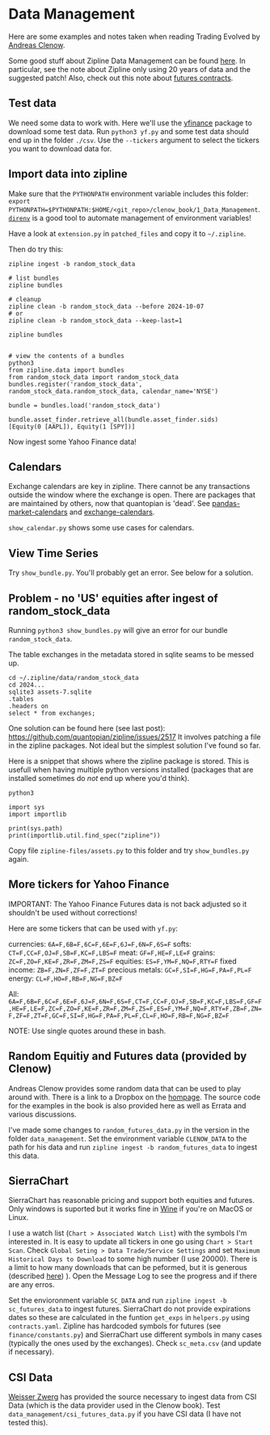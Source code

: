 # Data Management

Here are some examples and notes taken when reading Trading Evolved by 
[Andreas Clenow](https://www.clenow.com/books).

Some good stuff about Zipline Data Management can be found [here](https://pypi.org/project/zipline-norgatedata/).
In particular, see the note about Zipline only using 20 years of data and the 
suggested patch! Also, check out this note about [futures contracts](https://github.com/quantopian/zipline/issues/2340).


## Test data

We need some data to work with. Here we'll use the [yfinance](https://pypi.org/project/yfinance/)
package to download some test data. Run `python3 yf.py` and some test data should end
up in the folder `./csv`. Use the `--tickers` argument to select the tickers you want to download data for.


## Import data into zipline

Make sure that the `PYTHONPATH` environment variable includes this folder: `export PYTHONPATH=$PYTHONPATH:$HOME/<git_repo>/clenow_book/1_Data_Management`.
[`direnv`](https://direnv.net/) is a good tool to automate management of environment variables!


Have a look at `extension.py` in `patched_files` and copy it to `~/.zipline`.

Then do try this:

```
zipline ingest -b random_stock_data

# list bundles
zipline bundles

# cleanup
zipline clean -b random_stock_data --before 2024-10-07
# or
zipline clean -b random_stock_data --keep-last=1

zipline bundles


# view the contents of a bundles
python3
from zipline.data import bundles
from random_stock_data import random_stock_data
bundles.register('random_stock_data', random_stock_data.random_stock_data, calendar_name='NYSE')

bundle = bundles.load('random_stock_data')

bundle.asset_finder.retrieve_all(bundle.asset_finder.sids)
[Equity(0 [AAPL]), Equity(1 [SPY])]
```

Now ingest some Yahoo Finance data!


## Calendars

Exchange calendars are key in zipline. There cannot be any transactions outside the window where 
the exchange is open. There are packages that are maintained by others, now that quantopian is
'dead'. See [pandas-market-calendars](https://pypi.org/project/pandas-market-calendars/) and 
[exchange-calendars](https://pypi.org/project/exchange-calendars/).

`show_calendar.py` shows some use cases for calendars.


## View Time Series

Try `show_bundle.py`. You'll probably get an error. See below for a solution.


## Problem - no 'US' equities after ingest of random_stock_data

Running `python3 show_bundles.py` will give an error for our bundle `random_stock_data`.

The table exchanges in the metadata stored in sqlite seams to be messed up.

```
cd ~/.zipline/data/random_stock_data
cd 2024...
sqlite3 assets-7.sqlite
.tables
.headers on
select * from exchanges;
```

One solution can be found here (see last post): https://github.com/quantopian/zipline/issues/2517
It involves patching a file in the zipline packages. Not ideal but the simplest solution I've found so
far.

Here is a snippet that shows where the zipline package is stored. This is usefull when having multiple
python versions installed (packages that are installed sometimes do *not* end up where you'd think).

```
python3

import sys
import importlib

print(sys.path)
print(importlib.util.find_spec("zipline"))
```

Copy file `zipline-files/assets.py` to this folder and try `show_bundles.py` again.


## More tickers for Yahoo Finance

IMPORTANT: The Yahoo Finance Futures data is not back adjusted so it shouldn't be used without corrections!

Here are some tickers that can be used with `yf.py`:

currencies:      `6A=F,6B=F,6C=F,6E=F,6J=F,6N=F,6S=F`
softs:           `CT=F,CC=F,OJ=F,SB=F,KC=F,LBS=F`
meat:            `GF=F,HE=F,LE=F`
grains:          `ZC=F,ZO=F,KE=F,ZR=F,ZM=F,ZS=F`
equities:        `ES=F,YM=F,NQ=F,RTY=F`
fixed income:    `ZB=F,ZN=F,ZF=F,ZT=F`
precious metals: `GC=F,SI=F,HG=F,PA=F,PL=F`
energy:          `CL=F,HO=F,RB=F,NG=F,BZ=F`

All: `6A=F,6B=F,6C=F,6E=F,6J=F,6N=F,6S=F,CT=F,CC=F,OJ=F,SB=F,KC=F,LBS=F,GF=F,HE=F,LE=F,ZC=F,ZO=F,KE=F,ZR=F,ZM=F,ZS=F,ES=F,YM=F,NQ=F,RTY=F,ZB=F,ZN=F,ZF=F,ZT=F,GC=F,SI=F,HG=F,PA=F,PL=F,CL=F,HO=F,RB=F,NG=F,BZ=F`

NOTE: Use single quotes around these in bash.


## Random Equitiy and Futures data (provided by Clenow)

Andreas Clenow provides some random data that can be used to play around with. There is a link to a Dropbox on the 
[hompage](https://www.followingthetrend.com/trading-evolved/). The source code for the examples in the book is also
provided here as well as Errata and various discussions.

I've made some changes to `random_futures_data.py` in the version in the folder `data_management`.
Set the environment variable `CLENOW_DATA` to the path for his data and run `zipline ingest -b random_futures_data`
to ingest this data.


## SierraChart

SierraChart has reasonable pricing and support both equities and futures. Only windows is suported but it works fine
in [Wine](https://www.winehq.org/) if you're on MacOS or Linux.

I use a watch list (`Chart > Associated Watch List`) with the symbols I'm interested in. It is easy to update all tickers in one go using `Chart > Start Scan`.
Check `Global Seting > Data Trade/Service Settings` and set `Maximum Historical Days to Download` to some high number (I use 20000).
There is a limit to how many downloads that can be peformed, but it is generous 
(described [here](https://www.sierrachart.com/index.php?page=doc/SierraChartHistoricalData.php)) ).
Open the Message Log to see the progress and if there are any erros.

Set the envioronment variable `SC_DATA` and run `zipline ingest -b sc_futures_data` to ingest futures.
SierraChart do not provide expirations dates so these are calculated in the funtion  `get_exps` in `helpers.py`
using `contracts.yaml`. Zipline has hardcoded symbols for futures (see `finance/constants.py`) 
and SierraChart use different symbols in many cases (typically the ones used by the exchanges).
Check `sc_meta.csv` (and update if necessary).


## CSI Data

[Weisser Zwerg](https://weisser-zwerg.dev/posts/trading_evolved_1/) has provided the source necessary to ingest data
from CSI Data (which is the data provider used in the Clenow book). Test `data_management/csi_futures_data.py` 
if you have CSI data (I have not tested this).
